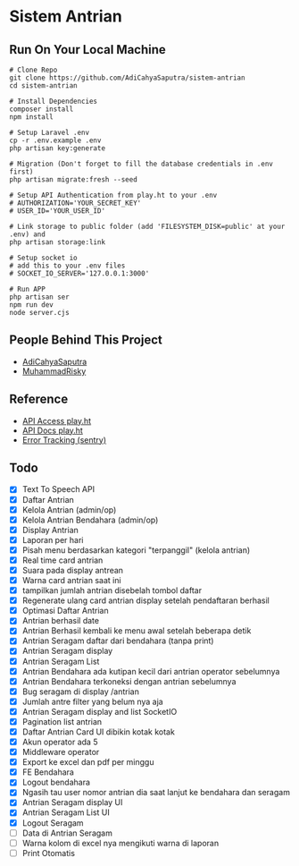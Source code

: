 # Sistem Antrian

## Run On Your Local Machine

```
# Clone Repo
git clone https://github.com/AdiCahyaSaputra/sistem-antrian
cd sistem-antrian

# Install Dependencies
composer install
npm install

# Setup Laravel .env
cp -r .env.example .env
php artisan key:generate

# Migration (Don't forget to fill the database credentials in .env first)
php artisan migrate:fresh --seed

# Setup API Authentication from play.ht to your .env
# AUTHORIZATION='YOUR_SECRET_KEY'
# USER_ID='YOUR_USER_ID'

# Link storage to public folder (add 'FILESYSTEM_DISK=public' at your .env) and
php artisan storage:link

# Setup socket io
# add this to your .env files
# SOCKET_IO_SERVER='127.0.0.1:3000'

# Run APP
php artisan ser
npm run dev
node server.cjs
```

## People Behind This Project

- [AdiCahyaSaputra](https://github.com/AdiCahyaSaputra)
- [MuhammadRisky](https://github.com/dante-heisenberg)

## Reference

- [API Access play.ht](https://play.ht/app/api-access)
- [API Docs play.ht](https://docs.play.ht/reference/api-getting-started)
- [Error Tracking (sentry)](https://docs.sentry.io/platforms/php/guides/laravel/)

## Todo

- [x] Text To Speech API
- [x] Daftar Antrian
- [x] Kelola Antrian (admin/op)
- [x] Kelola Antrian Bendahara (admin/op)
- [x] Display Antrian
- [x] Laporan per hari
- [x] Pisah menu berdasarkan kategori "terpanggil" (kelola antrian)
- [x] Real time card antrian
- [x] Suara pada display antrean
- [x] Warna card antrian saat ini
- [x] tampilkan jumlah antrian disebelah tombol daftar
- [x] Regenerate ulang card antrian display setelah pendaftaran berhasil  
- [x] Optimasi Daftar Antrian  
- [x] Antrian berhasil date  
- [x] Antrian Berhasil kembali ke menu awal setelah beberapa detik  
- [x] Antrian Seragam daftar dari bendahara (tanpa print)  
- [x] Antrian Seragam display  
- [x] Antrian Seragam List  
- [x] Antrian Bendahara ada kutipan kecil dari antrian operator sebelumnya  
- [x] Antrian Bendahara terkoneksi dengan antrian sebelumnya  
- [x] Bug seragam di display /antrian  
- [x] Jumlah antre filter yang belum nya aja  
- [x] Antrian Seragam display and list SocketIO  
- [x] Pagination list antrian  
- [x] Daftar Antrian Card UI dibikin kotak kotak  
- [x] Akun operator ada 5
- [x] Middleware operator
- [x] Export ke excel dan pdf per minggu  
- [x] FE Bendahara  
- [x] Logout bendahara  
- [x] Ngasih tau user nomor antrian dia saat lanjut ke bendahara dan seragam  
- [x] Antrian Seragam display UI  
- [x] Antrian Seragam List UI  
- [x] Logout Seragam  
- [ ] Data di Antrian Seragam  
- [ ] Warna kolom di excel nya mengikuti warna di laporan  
- [ ] Print Otomatis  
